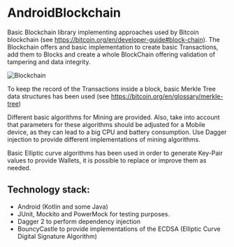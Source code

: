 # AndroidBlockchain

Basic Blockchain library implementing approaches used by Bitcoin blockchain (see https://bitcoin.org/en/developer-guide#block-chain). 
The Blockchain offers and basic implementation to create basic Transactions, add them to Blocks and create a whole BlockChain offering validation of tampering and data integrity.

![Blockchain](https://en.wikipedia.org/wiki/Blockchain#/media/File:Bitcoin_Block_Data.svg)

To keep the record of the Transactions inside a block, basic Merkle Tree data structures has been used (see https://bitcoin.org/en/glossary/merkle-tree)

Different basic algorithms for Mining are provided. Also, take into account that parameters for these algorithms should be adjusted for a Mobile device, as they can lead to a big CPU and battery consumption. Use Dagger injection to provide different implementations of mining algorithms.

Basic Elliptic curve algorithms has been used in order to generate Key-Pair values to provide Wallets, it is possible to replace or improve them as needed.

## Technology stack:

* Android (Kotlin and some Java)
* JUnit, Mockito and PowerMock for testing purposes.
* Dagger 2 to perform dependency injection
* BouncyCastle to provide implementations of the ECDSA (Elliptic Curve Digital Signature Algorithm)

